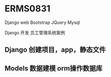 # ERMS0831
Django web Bootstrap JQuery Mysql 

Django 开发 员工管理系统案例

## Django 创建项目，app，静态文件

## Models 数据建模 orm操作数据库

